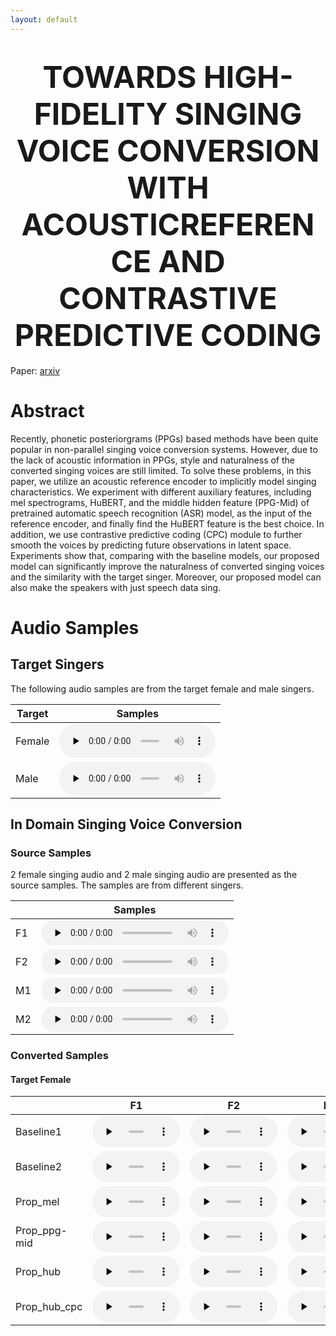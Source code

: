 ```yaml
---
layout: default
---
```


 <h1 align='center'><font size='10'> TOWARDS HIGH-FIDELITY SINGING VOICE CONVERSION WITH ACOUSTICREFERENCE AND CONTRASTIVE PREDICTIVE CODING </font></h1>

Paper: [arxiv](https://arxiv.org/abs/2010.14804)

# Abstract

Recently, phonetic posteriorgrams (PPGs) based methods have been quite popular in non-parallel singing voice conversion systems. However, due to the lack of acoustic information in PPGs,  style and naturalness of the converted singing voices are still limited. To
solve these problems, in this paper, we utilize an acoustic reference encoder to implicitly model singing characteristics. We experiment with different auxiliary features, including mel spectrograms, HuBERT, and the middle hidden feature (PPG-Mid) of pretrained automatic speech recognition (ASR) model, as the input of the reference encoder, and finally find the HuBERT feature is the best choice. In addition, we use contrastive predictive coding (CPC) module to further smooth the voices by predicting future observations in latent space. Experiments show that, comparing with the baseline models, our proposed model can significantly improve the naturalness of converted singing voices and the similarity with the target singer. Moreover, our proposed model can also make the speakers with just speech data sing. 

# Audio Samples
## Target Singers

The following audio samples are from the target female and male singers.

| Target | Samples |
|  ----  | ----  |
| Female | <audio id="audio" controls="" preload="none" style="width: 250px;"> <source id="wav" src="audiofile/targe_timbre/female.wav"></audio> |
| Male | <audio id="audio" controls="" preload="none" style="width: 250px;"> <source id="wav" src="audiofile/targe_timbre/male.wav"></audio> |

## In Domain Singing Voice Conversion
### Source Samples

2 female singing audio and 2 male singing audio are presented as the source samples. The samples are from different singers.

| | Samples |
| --- | --- |
| F1 | <audio id="audio" controls="" preload="none" style="height: 40px"> <source id="wav" src="audiofile/source_data/female_05_37.wav"></audio> |
| F2 | <audio id="audio" controls="" preload="none" style="height: 40px"> <source id="wav" src="audiofile/source_data/female_05_3.wav"></audio> |
| M1 | <audio id="audio" controls="" preload="none" style="height: 40px"> <source id="wav" src="audiofile/source_data/male_13_2.wav"></audio> |
| M2 | <audio id="audio" controls="" preload="none" style="height: 40px"> <source id="wav" src="audiofile/source_data/male_05_30.wav"></audio> |

### Converted Samples

#### Target Female

| | F1 | F2 | M1 | M2 |
| --- | --- | --- | --- | --- |
| Baseline1 | <audio id="audio" controls="" preload="none" style="width: 140px;height: 50px"> <source id="wav" src="audiofile/in_domain_converted/baseline1_f2f_NJAT_05_37.wav"></audio> | <audio id="audio" controls="" preload="none" style="width: 140px;height: 50px"> <source id="wav" src="audiofile/in_domain_converted/baseline1_f2f_NJAT_05_3.wav"></audio> | <audio id="audio" controls="" preload="none" style="width: 140px;height: 50px"> <source id="wav" src="audiofile/in_domain_converted/baseline1_m2f_NJAT_13_2.wav"></audio> | <audio id="audio" controls="" preload="none" style="width: 140px;height: 50px"> <source id="wav" src="audiofile/in_domain_converted/baseline1_m2f_NJAT_05_30.wav"></audio> |
| Baseline2 | <audio id="audio" controls="" preload="none" style="width: 140px;height: 50px"> <source id="wav" src="audiofile/in_domain_converted/baseline2_f2f_NJAT_05_37.wav"></audio> | <audio id="audio" controls="" preload="none" style="width: 140px;height: 50px"> <source id="wav" src="audiofile/in_domain_converted/baseline2_f2f_NJAT_05_3.wav"></audio> | <audio id="audio" controls="" preload="none" style="width: 140px;height: 50px"> <source id="wav" src="audiofile/in_domain_converted/baseline2_m2f_NJAT_13_2.wav"></audio> | <audio id="audio" controls="" preload="none" style="width: 140px;height: 50px"> <source id="wav" src="audiofile/in_domain_converted/baseline2_m2f_NJAT_05_30.wav"></audio> |
| Prop_mel | <audio id="audio" controls="" preload="none" style="width: 140px;height: 50px"> <source id="wav" src="audiofile/in_domain_converted/mel_f2f_NJAT_05_37.wav"></audio> | <audio id="audio" controls="" preload="none" style="width: 140px;height: 50px"> <source id="wav" src="audiofile/in_domain_converted/mel_f2f_NJAT_05_3.wav"></audio> | <audio id="audio" controls="" preload="none" style="width: 140px;height: 50px"> <source id="wav" src="audiofile/in_domain_converted/mel_m2f_NJAT_13_2.wav"></audio> | <audio id="audio" controls="" preload="none" style="width: 140px;height: 50px"> <source id="wav" src="audiofile/in_domain_converted/mel_m2f_NJAT_05_30.wav"></audio> |
| Prop_ppg-mid | <audio id="audio" controls="" preload="none" style="width: 140px;height: 50px"> <source id="wav" src="audiofile/in_domain_converted/ppg30_f2f_NJAT_05_37.wav"></audio> | <audio id="audio" controls="" preload="none" style="width: 140px;height: 50px"> <source id="wav" src="audiofile/in_domain_converted/ppg30_f2f_NJAT_05_3.wav"></audio> | <audio id="audio" controls="" preload="none" style="width: 140px;height: 50px"> <source id="wav" src="audiofile/in_domain_converted/ppg30_m2f_NJAT_13_2.wav"></audio> | <audio id="audio" controls="" preload="none" style="width: 140px;height: 50px"> <source id="wav" src="audiofile/in_domain_converted/ppg30_m2f_NJAT_05_30.wav"></audio> |
| Prop_hub | <audio id="audio" controls="" preload="none" style="width: 140px;height: 50px"> <source id="wav" src="audiofile/in_domain_converted/hubert_f2f_NJAT_05_37.wav"></audio> | <audio id="audio" controls="" preload="none" style="width: 140px;height: 50px"> <source id="wav" src="audiofile/in_domain_converted/hubert_f2f_NJAT_05_3.wav"></audio> | <audio id="audio" controls="" preload="none" style="width: 140px;height: 50px"> <source id="wav" src="audiofile/in_domain_converted/hubert_m2f_NJAT_13_2.wav"></audio> | <audio id="audio" controls="" preload="none" style="width: 140px;height: 50px"> <source id="wav" src="audiofile/in_domain_converted/hubert_m2f_NJAT_05_30.wav"></audio> |
| Prop_hub_cpc | <audio id="audio" controls="" preload="none" style="width: 140px;height: 50px"> <source id="wav" src="audiofile/in_domain_converted/hubertcpc_f2f_NJAT_05_37.wav"></audio> | <audio id="audio" controls="" preload="none" style="width: 140px;height: 50px"> <source id="wav" src="audiofile/in_domain_converted/hubertcpc_f2f_NJAT_05_3.wav"></audio> | <audio id="audio" controls="" preload="none" style="width: 140px;height: 50px"> <source id="wav" src="audiofile/in_domain_converted/hubertcpc_m2f_NJAT_13_2.wav"></audio> | <audio id="audio" controls="" preload="none" style="width: 140px;height: 50px"> <source id="wav" src="audiofile/in_domain_converted/hubertcpc_m2f_NJAT_05_30.wav"></audio> |



